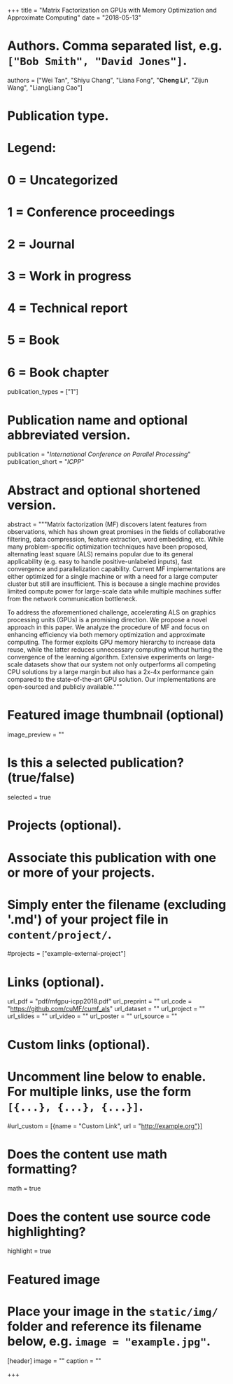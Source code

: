 +++
title = "Matrix Factorization on GPUs with Memory Optimization and Approximate Computing"
date = "2018-05-13"
# Authors. Comma separated list, e.g. `["Bob Smith", "David Jones"]`.
authors = ["Wei Tan", "Shiyu Chang", "Liana Fong", "**Cheng Li**", "Zijun Wang", "LiangLiang Cao"]

# Publication type.
# Legend:
# 0 = Uncategorized
# 1 = Conference proceedings
# 2 = Journal
# 3 = Work in progress
# 4 = Technical report
# 5 = Book
# 6 = Book chapter
publication_types = ["1"]

# Publication name and optional abbreviated version.
publication = "*International Conference on Parallel Processing*"
publication_short = "*ICPP*"

# Abstract and optional shortened version.
abstract = """Matrix factorization (MF) discovers latent features from observations, which has shown great promises in the fields of collaborative filtering, data compression, feature extraction, word embedding, etc. While many problem-specific optimization techniques have been proposed, alternating least square (ALS) remains popular due to its general applicability (e.g. easy to handle positive-unlabeled inputs), fast convergence and parallelization capability. Current MF implementations are either optimized for a single machine or with a need for a large computer cluster but still are insufficient. This is because a single machine provides limited compute power for large-scale data while multiple machines suffer from the network communication bottleneck. 

To address the aforementioned challenge, accelerating ALS on graphics processing units (GPUs) is a promising direction. We propose a novel approach in this paper. We analyze the procedure of MF and focus on enhancing efficiency via both memory optimization and approximate computing. The former exploits GPU memory hierarchy to increase data reuse, while the latter reduces unnecessary computing without hurting the convergence of the learning algorithm. Extensive experiments on large-scale datasets show that our system not only outperforms all competing CPU solutions by a large margin but also has a 2x-4x performance gain compared to the state-of-the-art GPU solution. Our implementations are open-sourced and publicly available."""

# Featured image thumbnail (optional)
image_preview = ""

# Is this a selected publication? (true/false)
selected = true

# Projects (optional).
#   Associate this publication with one or more of your projects.
#   Simply enter the filename (excluding '.md') of your project file in `content/project/`.
#projects = ["example-external-project"]

# Links (optional).
url_pdf = "pdf/mfgpu-icpp2018.pdf"
url_preprint = ""
url_code = "https://github.com/cuMF/cumf_als"
url_dataset = ""
url_project = ""
url_slides = ""
url_video = ""
url_poster = ""
url_source = ""

# Custom links (optional).
#   Uncomment line below to enable. For multiple links, use the form `[{...}, {...}, {...}]`.
#url_custom = [{name = "Custom Link", url = "http://example.org"}]

# Does the content use math formatting?
math = true

# Does the content use source code highlighting?
highlight = true

# Featured image
# Place your image in the `static/img/` folder and reference its filename below, e.g. `image = "example.jpg"`.
[header]
image = ""
caption = ""

+++
